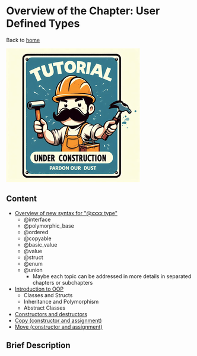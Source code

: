# Overview of the Chapter: User Defined Types

Back to [home](../README.md)

![Tutorial Under Construction](../TutorialUnderConstruction.png)

## Content

* [Overview of new syntax for "@xxxx type"](Overvie_new_syntax_type.md)
	* @interface
	* @polymorphic_base
	* @ordered
	* @copyable
	* @basic_value
	* @value
	* @struct
	* @enum
	* @union
		* Maybe each  topic can be addressed in more details in separated chapters or subchapters
* [Introduction to OOP](Introduction_OOP.md)
	* Classes and Structs
	* Inheritance and Polymorphism
	* Abstract Classes
* [Constructors and destructors](Constructors_destructors.md)
* [Copy (constructor and assignment)](Copy.md)
* [Move (constructor and assignment)](Move.md)

## Brief Description

